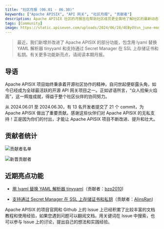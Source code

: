 ```yaml
---
title: "社区月报 (06.01 - 06.30)"
keywords: ["Apache APISIX", "API 网关", "社区月报", "贡献者"]
description: Apache APISIX 社区的月报旨在帮助社区成员更全面地了解社区的最新动态，方便大家参与到 Apache APISIX 社区中来。
tags: [Community]
image: https://static.apiseven.com/uploads/2024/06/28/4EByOVsn_june-monthly-report-cn.png
---
```

> 最近，我们新增并改进了 Apache APISIX 的部分功能，包含用 lyaml 替换 YAML 解析器 tinyyaml 和支持通过 Secret Manager 在 SSL 上存储证书和私钥。有关更多功能新亮点，请阅读本期月报。
<!--truncate-->

## 导语

Apache APISIX 项目始终秉承着开源社区协作的精神，自问世起便崭露头角，如今已经成为全球最活跃的开源 API 网关项目之一。正如谚语所言，“众人拾柴火焰高”，这一辉煌成就，得益于整个社区伙伴的协同努力。

从 2024.06.01 至 2024.06.30，有 13 名开发者提交了 21 个 commit，为 Apache APISIX 做出了重要贡献。感谢这些伙伴们对 Apache APISIX 的无私支持！正是因为你们的付出，才能让 Apache APISIX 项目不断改进、提升和壮大。

## 贡献者统计

![贡献者名单](https://static.apiseven.com/uploads/2024/06/28/FQdMd6uj_Group%20427319845.png)

![新晋贡献者](https://static.apiseven.com/uploads/2024/06/28/8fZIturi_new-contributors-june.png)

## 近期亮点功能

- [用 lyaml 替换 YAML 解析器 tinyyaml](https://github.com/apache/apisix/pull/11277)（贡献者：[bzp2010](https://github.com/bzp2010))

- [支持通过 Secret Manager 在 SSL 上存储证书和私钥](https://github.com/apache/apisix/pull/11339)（贡献者：[AlinsRan](https://github.com/AlinsRan))

Apache APISIX 的项目官网和 Github 上的 Issue 上已经积累了比较丰富的文档教程和使用经验，如果您遇到问题可以翻阅文档，用关键词在 Issue 中搜索，也可以参与 Issue 上的讨论，提出自己的想法和实践经验。
